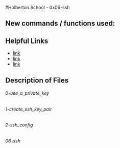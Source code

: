 #Holberton School - 0x06-ssh

## New commands / functions used:

## Helpful Links
* [link](https://en.wikipedia.org/wiki/Server_(computing)#Hardware_requirement)
* [link](https://www.youtube.com/watch?v=B1ANfsDyjeA)
* [link](https://www.digitalocean.com/community/tutorials/ssh-essentials-working-with-ssh-servers-clients-and-keys)

## Description of Files
<h6>0-use_a_private_key</h6>

<h6>1-create_ssh_key_pair</h6>

<h6>2-ssh_config</h6>

<h6>06-ssh</h6>

